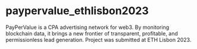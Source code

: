 # paypervalue_ethlisbon2023
PayPerValue is a CPA advertising network for web3. By monitoring blockchain data, it brings a new frontier of transparent, profitable, and permissionless lead generation. Project was submitted at ETH Lisbon 2023.
